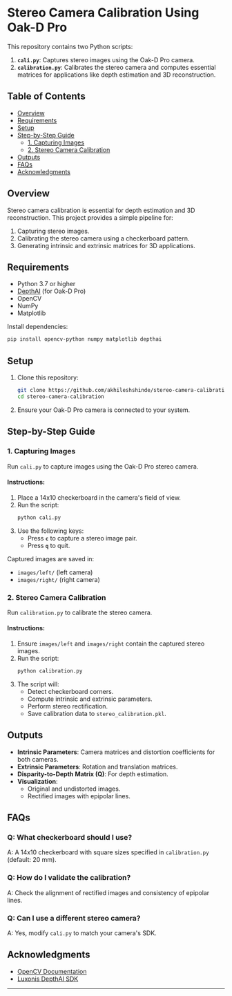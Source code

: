 # Stereo Camera Calibration Using Oak-D Pro

This repository contains two Python scripts:  
1. **`cali.py`**: Captures stereo images using the Oak-D Pro camera.  
2. **`calibration.py`**: Calibrates the stereo camera and computes essential matrices for applications like depth estimation and 3D reconstruction.

## Table of Contents
- [Overview](#overview)
- [Requirements](#requirements)
- [Setup](#setup)
- [Step-by-Step Guide](#step-by-step-guide)
  - [1. Capturing Images](#1-capturing-images)
  - [2. Stereo Camera Calibration](#2-stereo-camera-calibration)
- [Outputs](#outputs)
- [FAQs](#faqs)
- [Acknowledgments](#acknowledgments)

## Overview
Stereo camera calibration is essential for depth estimation and 3D reconstruction. This project provides a simple pipeline for:
1. Capturing stereo images.
2. Calibrating the stereo camera using a checkerboard pattern.
3. Generating intrinsic and extrinsic matrices for 3D applications.

## Requirements
- Python 3.7 or higher
- [DepthAI](https://docs.luxonis.com/projects/api/en/latest/) (for Oak-D Pro)
- OpenCV
- NumPy
- Matplotlib

Install dependencies:
```bash
pip install opencv-python numpy matplotlib depthai
```

## Setup
1. Clone this repository:
   ```bash
   git clone https://github.com/akhileshshinde/stereo-camera-calibration.git
   cd stereo-camera-calibration
   ```
2. Ensure your Oak-D Pro camera is connected to your system.

## Step-by-Step Guide

### 1. Capturing Images
Run `cali.py` to capture images using the Oak-D Pro stereo camera.

#### Instructions:
1. Place a 14x10 checkerboard in the camera's field of view.
2. Run the script:
   ```bash
   python cali.py
   ```
3. Use the following keys:
   - Press **`c`** to capture a stereo image pair.
   - Press **`q`** to quit.

Captured images are saved in:
- `images/left/` (left camera)
- `images/right/` (right camera)

### 2. Stereo Camera Calibration
Run `calibration.py` to calibrate the stereo camera.

#### Instructions:
1. Ensure `images/left` and `images/right` contain the captured stereo images.
2. Run the script:
   ```bash
   python calibration.py
   ```
3. The script will:
   - Detect checkerboard corners.
   - Compute intrinsic and extrinsic parameters.
   - Perform stereo rectification.
   - Save calibration data to `stereo_calibration.pkl`.

## Outputs
- **Intrinsic Parameters**: Camera matrices and distortion coefficients for both cameras.
- **Extrinsic Parameters**: Rotation and translation matrices.
- **Disparity-to-Depth Matrix (Q)**: For depth estimation.
- **Visualization**:
  - Original and undistorted images.
  - Rectified images with epipolar lines.

## FAQs

### Q: What checkerboard should I use?
A: A 14x10 checkerboard with square sizes specified in `calibration.py` (default: 20 mm).

### Q: How do I validate the calibration?
A: Check the alignment of rectified images and consistency of epipolar lines.

### Q: Can I use a different stereo camera?
A: Yes, modify `cali.py` to match your camera's SDK.

## Acknowledgments
- [OpenCV Documentation](https://docs.opencv.org/master/)
- [Luxonis DepthAI SDK](https://docs.luxonis.com/projects/api/en/latest/)

---

